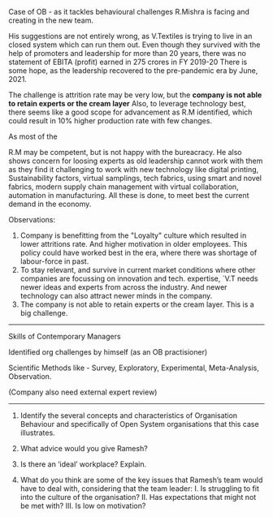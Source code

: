 Case of OB - as it tackles behavioural challenges R.Mishra is facing and creating in the new team.

His suggestions are not entirely wrong, as V.Textiles is trying to live in an closed system which can run them out. Even though they survived with the help of promoters and leadership for more than 20 years, there was no statement of EBITA (profit) earned in 275 crores in FY 2019-20
There is some hope, as the leadership recovered to the pre-pandemic era by June, 2021. 

The challenge is attrition rate may be very low, but the **company is not able to retain experts or the cream layer**
Also, to leverage technology best, there seems like a good scope for advancement as R.M identified, which could result in 10% higher production rate with few changes.

As most of the 

R.M may be competent, but is not happy with the bureacracy. He also shows concern for loosing experts as old leadership cannot work with them as they find it challenging to work with new technology like digital printing, Sustainability factors, virtual samplings, tech fabrics, using smart and novel fabrics, modern supply chain management with virtual collaboration, automation in manufacturing. All these is done, to meet best the current demand in the economy.

Observations:

1. Company is benefitting from the "Loyalty" culture which resulted in lower attritions rate. And higher motivation in older employees. This policy could have worked best in the era, where there was shortage of labour-force in past.
2. To stay relevant, and survive in current market conditions where other companies are focussing on innovation and tech. expertise, `V.T needs newer ideas and experts from across the industry. And newer technology can also attract newer minds in the company.
3. The company is not able to retain experts or the cream layer. This is a big challenge.

---
Skills of Contemporary Managers

Identified org challenges by himself (as an OB practisioner)

Scientific Methods like - Survey, Exploratory, Experimental, Meta-Analysis, Observation.

(Company also need external expert review)

---


1. Identify the several concepts and characteristics of Organisation Behaviour and specifically of
Open System organisations that this case illustrates.


2. What advice would you give Ramesh?



3. Is there an ‘ideal’ workplace? Explain.


4. What do you think are some of the key issues that Ramesh’s team would have to deal with,
considering that the team leader:
I. Is struggling to fit into the culture of the organisation?
II. Has expectations that might not be met with?
III. Is low on motivation?
